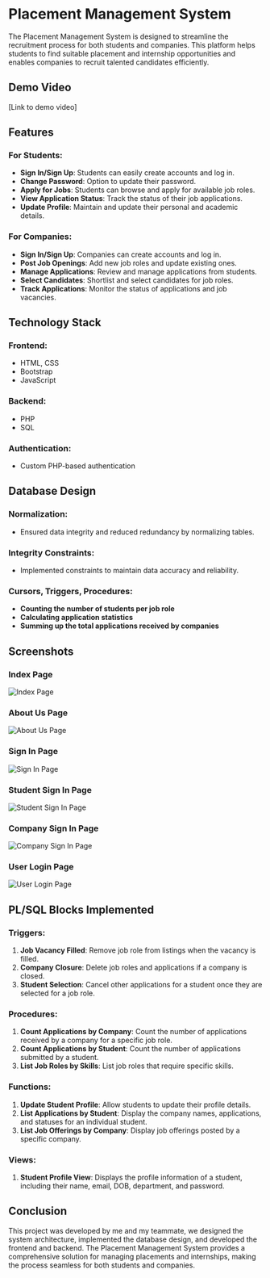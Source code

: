 
# Placement Management System

The Placement Management System is designed to streamline the recruitment process for both students and companies. This platform helps students to find suitable placement and internship opportunities and enables companies to recruit talented candidates efficiently.

## Demo Video

[Link to demo video]

## Features

### For Students:
- **Sign In/Sign Up**: Students can easily create accounts and log in.
- **Change Password**: Option to update their password.
- **Apply for Jobs**: Students can browse and apply for available job roles.
- **View Application Status**: Track the status of their job applications.
- **Update Profile**: Maintain and update their personal and academic details.

### For Companies:
- **Sign In/Sign Up**: Companies can create accounts and log in.
- **Post Job Openings**: Add new job roles and update existing ones.
- **Manage Applications**: Review and manage applications from students.
- **Select Candidates**: Shortlist and select candidates for job roles.
- **Track Applications**: Monitor the status of applications and job vacancies.

## Technology Stack

### Frontend:
- HTML, CSS
- Bootstrap
- JavaScript

### Backend:
- PHP
- SQL

### Authentication:
- Custom PHP-based authentication

## Database Design

### Normalization:
- Ensured data integrity and reduced redundancy by normalizing tables.

### Integrity Constraints:
- Implemented constraints to maintain data accuracy and reliability.

### Cursors, Triggers, Procedures:
- **Counting the number of students per job role**
- **Calculating application statistics**
- **Summing up the total applications received by companies**

## Screenshots

### Index Page
![Index Page](path/to/index-page-screenshot.png)

### About Us Page
![About Us Page](path/to/about-us-page-screenshot.png)

### Sign In Page
![Sign In Page](path/to/sign-in-page-screenshot.png)

### Student Sign In Page
![Student Sign In Page](path/to/student-sign-in-page-screenshot.png)

### Company Sign In Page
![Company Sign In Page](path/to/company-sign-in-page-screenshot.png)

### User Login Page
![User Login Page](path/to/user-login-page-screenshot.png)

## PL/SQL Blocks Implemented

### Triggers:
1. **Job Vacancy Filled**: Remove job role from listings when the vacancy is filled.
2. **Company Closure**: Delete job roles and applications if a company is closed.
3. **Student Selection**: Cancel other applications for a student once they are selected for a job role.

### Procedures:
1. **Count Applications by Company**: Count the number of applications received by a company for a specific job role.
2. **Count Applications by Student**: Count the number of applications submitted by a student.
3. **List Job Roles by Skills**: List job roles that require specific skills.

### Functions:
1. **Update Student Profile**: Allow students to update their profile details.
2. **List Applications by Student**: Display the company names, applications, and statuses for an individual student.
3. **List Job Offerings by Company**: Display job offerings posted by a specific company.

### Views:
1. **Student Profile View**: Displays the profile information of a student, including their name, email, DOB, department, and password.

## Conclusion

This project was developed by me and my teammate, we designed the system architecture, implemented the database design, and developed the frontend and backend. The Placement Management System provides a comprehensive solution for managing placements and internships, making the process seamless for both students and companies.

